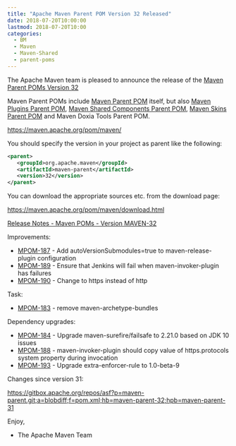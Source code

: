 ```yaml
---
title: "Apache Maven Parent POM Version 32 Released"
date: 2018-07-20T10:00:00
lastmod: 2018-07-20T10:00
categories:
  - BM
  - Maven
  - Maven-Shared
  - parent-poms
---
```

The Apache Maven team is pleased to announce the release of the 
[Maven Parent POMs Version 32](https://maven.apache.org/pom/maven/)

Maven Parent POMs include [Maven Parent POM](https://maven.apache.org/pom/maven/)
 itself, but also [Maven Plugins Parent POM](https://maven.apache.org/pom/maven/maven-plugins/), 
[Maven Shared Components Parent POM](https://maven.apache.org/pom/maven/maven-shared-components/), 
[Maven Skins Parent POM](https://maven.apache.org/pom/maven/maven-skins/) and
Maven Doxia Tools Parent POM.

https://maven.apache.org/pom/maven/

You should specify the version in your project as parent like the following:

```xml
<parent>
   <groupId>org.apache.maven</groupId>
   <artifactId>maven-parent</artifactId>
   <version>32</version>
</parent>
```

You can download the appropriate sources etc. from the download page:

https://maven.apache.org/pom/maven/download.html


<!-- more -->

[Release Notes - Maven POMs - Version MAVEN-32](https://issues.apache.org/jira/secure/ReleaseNote.jspa?projectId=12311250&version=12342723)

Improvements:

 * [MPOM-187](https://issues.apache.org/jira/browse/MPOM-187) - Add autoVersionSubmodules=true to maven-release-plugin configuration
 * [MPOM-189](https://issues.apache.org/jira/browse/MPOM-189) - Ensure that Jenkins will fail when maven-invoker-plugin has failures
 * [MPOM-190](https://issues.apache.org/jira/browse/MPOM-190) - Change to https instead of http

Task:

 * [MPOM-183](https://issues.apache.org/jira/browse/MPOM-183) - remove maven-archetype-bundles

Dependency upgrades:

 * [MPOM-184](https://issues.apache.org/jira/browse/MPOM-184) - Upgrade maven-surefire/failsafe to 2.21.0 based on JDK 10 issues
 * [MPOM-188](https://issues.apache.org/jira/browse/MPOM-188) - maven-invoker-plugin should copy value of https.protocols system property during invocation
 * [MPOM-193](https://issues.apache.org/jira/browse/MPOM-193) - Upgrade extra-enforcer-rule to 1.0-beta-9

Changes since version 31:

https://gitbox.apache.org/repos/asf?p=maven-parent.git;a=blobdiff;f=pom.xml;hb=maven-parent-32;hpb=maven-parent-31


Enjoy,
- The Apache Maven Team

